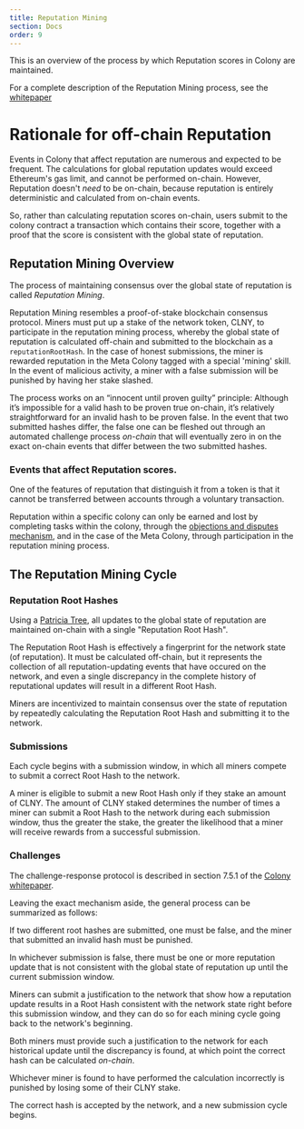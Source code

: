 ```yaml
---
title: Reputation Mining
section: Docs
order: 9
---
```


This is an overview of the process by which Reputation scores in Colony are maintained.

For a complete description of the Reputation Mining process, see the [whitepaper](https://colony.io/whitepaper.pdf)

# Rationale for off-chain Reputation
Events in Colony that affect reputation are numerous and expected to be frequent. The calculations for global reputation updates would exceed Ethereum's gas limit, and cannot be performed on-chain. However, Reputation doesn't *need* to be on-chain, because reputation is entirely deterministic and calculated from on-chain events.

So, rather than calculating reputation scores on-chain, users submit to the colony contract a transaction  which contains their score, together with a proof that the score is consistent with the global state of reputation.

## Reputation Mining Overview
The process of maintaining consensus over the global state of reputation is called *Reputation Mining*.

Reputation Mining resembles a proof-of-stake blockchain consensus protocol. Miners must put up a stake of the network token, CLNY, to participate in the reputation mining process, whereby the global state of reputation is calculated off-chain and submitted to the blockchain as a `reputationRootHash`. In the case of honest submissions, the miner is rewarded reputation in the Meta Colony tagged with a special 'mining' skill. In the event of malicious activity, a miner with a false submission will be punished by having her stake slashed.

The process works on an “innocent until proven guilty” principle: Although it’s impossible for a valid hash to be proven true on-chain, it’s relatively straightforward for an invalid hash to be proven false. In the event that two submitted hashes differ, the false one can be fleshed out through an automated challenge process *on-chain* that will eventually zero in on the exact on-chain events that differ between the two submitted hashes.

### Events that affect Reputation scores.
One of the features of reputation that distinguish it from a token is that it cannot be transferred between accounts through a voluntary transaction.

Reputation within a specific colony can only be earned and lost by completing tasks within the colony, through the [objections and disputes mechanism](/colonynetwork/docs-objections-and-disputes/), and in the case of the Meta Colony, through participation in the reputation mining process.

## The Reputation Mining Cycle


### Reputation Root Hashes
Using a [Patricia Tree](https://github.com/ethereum/wiki/wiki/Patricia-Tree), all updates to the global state of reputation are maintained on-chain with a single "Reputation Root Hash".

The Reputation Root Hash is effectively a fingerprint for the network state (of reputation). It must be calculated off-chain, but it represents the collection of all reputation-updating events that have occured on the network, and even a single discrepancy in the complete history of reputational updates will result in a different Root Hash.  

Miners are incentivized to maintain consensus over the state of reputation by repeatedly calculating the Reputation Root Hash and submitting it to the network.

### Submissions
Each cycle begins with a submission window, in which all miners compete to submit a correct Root Hash to the network.

A miner is eligible to submit a new Root Hash only if they stake an amount of CLNY. The amount of CLNY staked determines the number of times a miner can submit a Root Hash to the network during each submission window, thus the greater the stake, the greater the likelihood that a miner will receive rewards from a successful submission.

### Challenges
The challenge-response protocol is described in section 7.5.1 of the [Colony whitepaper](https://colony.io/whitepaper.pdf).

Leaving the exact mechanism aside, the general process can be summarized as follows:

If two different root hashes are submitted, one must be false, and the miner that submitted an invalid hash must be punished.

In whichever submission is false, there must be one or more reputation update that is not consistent with the global state of reputation up until the current submission window.

Miners can submit a justification to the network that show how a reputation update results in a Root Hash consistent with the network state right before this submission window, and they can do so for each mining cycle going back to the network's beginning.

Both miners must provide such a justification to the network for each historical update until the discrepancy is found, at which point the correct hash can be calculated *on-chain*.

Whichever miner is found to have performed the calculation incorrectly is punished by losing some of their CLNY stake.

The correct hash is accepted by the network, and a new submission cycle begins.
